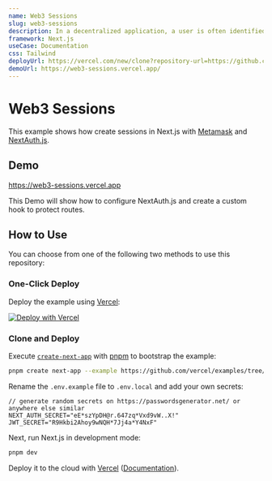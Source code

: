 ```yaml
---
name: Web3 Sessions
slug: web3-sessions
description: In a decentralized application, a user is often identified by a Cryptocurrency wallet such as Metamask. However, since Metamask works by injecting a script into the page, it is only available on the client, cutting off the ability to use getServerSideProps to fetch user data.
framework: Next.js
useCase: Documentation
css: Tailwind
deployUrl: https://vercel.com/new/clone?repository-url=https://github.com/vercel/examples/tree/main/solutions/web3-sessions&project-name=web3-sessions&repository-name=web3-sessions
demoUrl: https://web3-sessions.vercel.app/
---
```


# Web3 Sessions

This example shows how create sessions in Next.js with [Metamask](https://metamask.io/) and [NextAuth.js](https://next-auth.js.org/).

## Demo

https://web3-sessions.vercel.app

This Demo will show how to configure NextAuth.js and create a custom hook to protect routes.

## How to Use

You can choose from one of the following two methods to use this repository:

### One-Click Deploy

Deploy the example using [Vercel](https://vercel.com?utm_source=github&utm_medium=readme&utm_campaign=vercel-examples):

[![Deploy with Vercel](https://vercel.com/button)](https://vercel.com/new/clone?repository-url=https://github.com/vercel/examples/tree/main/solutions/web3-sessions&project-name=web3-sessions&repository-name=web3-sessions)

### Clone and Deploy

Execute [`create-next-app`](https://github.com/vercel/next.js/tree/canary/packages/create-next-app) with [pnpm](https://pnpm.io/installation) to bootstrap the example:

```bash
pnpm create next-app --example https://github.com/vercel/examples/tree/main/solutions/web3-sessions
```

Rename the `.env.example` file to `.env.local` and add your own secrets:

```
// generate random secrets on https://passwordsgenerator.net/ or anywhere else similar
NEXT_AUTH_SECRET="eE*szYpDH@r.647zq*Vxd9vW..X!"
JWT_SECRET="R9Hkbi2Ahoy9wNQH*7Jj4a*Y4NxF"
```

Next, run Next.js in development mode:

```bash
pnpm dev
```

Deploy it to the cloud with [Vercel](https://vercel.com/new?utm_source=github&utm_medium=readme&utm_campaign=edge-middleware-eap) ([Documentation](https://nextjs.org/docs/deployment)).
